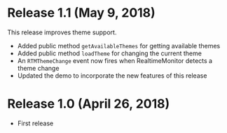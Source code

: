 # Release 1.1 (May 9, 2018)

This release improves theme support.

* Added public method `getAvailableThemes` for getting available themes
* Added public method `loadTheme` for changing the current theme
* An `RTMThemeChange` event now fires when RealtimeMonitor detects a theme change
* Updated the demo to incorporate the new features of this release


# Release 1.0 (April 26, 2018)

* First release